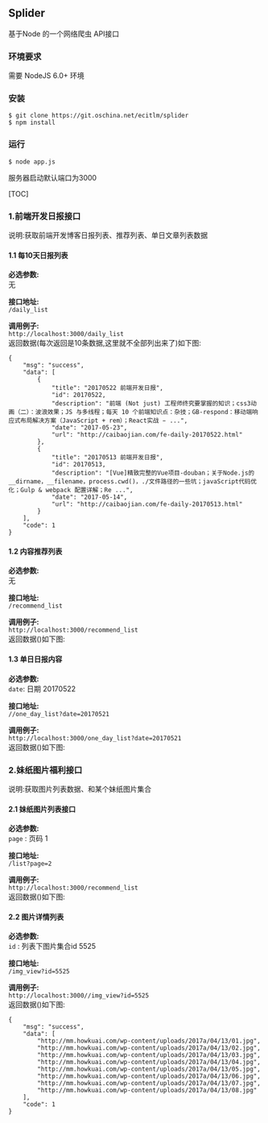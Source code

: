 ## Splider
基于Node 的一个网络爬虫 API接口


### 环境要求
需要 NodeJS 6.0+ 环境

### 安装  
``` shell
$ git clone https://git.oschina.net/ecitlm/splider
$ npm install
```
### 运行
``` shell
$ node app.js 
```
服务器启动默认端口为3000


[TOC]

### 1.前端开发日报接口
说明:获取前端开发博客日报列表、推荐列表、单日文章列表数据 

#### 1.1 每10天日报列表  
**必选参数:**  
无 

**接口地址:**  
`/daily_list`  

**调用例子:**  
`http://localhost:3000/daily_list`  
返回数据(每次返回是10条数据,这里就不全部列出来了)如下图:  
```
{
    "msg": "success",
    "data": [
        {
            "title": "20170522 前端开发日报",
            "id": 20170522,
            "description": "前端 (Not just) 工程师终究要掌握的知识；css3动画（二）：波浪效果；JS 与多线程；每天 10 个前端知识点：杂技；GB-respond：移动端响应式布局解决方案（JavaScript + rem）；React实战 ̵ ...",
            "date": "2017-05-23",
            "url": "http://caibaojian.com/fe-daily-20170522.html"
        },
        {
            "title": "20170513 前端开发日报",
            "id": 20170513,
            "description": "[Vue]精致完整的Vue项目-douban；关于Node.js的__dirname，__filename，process.cwd()，./文件路径的一些坑；javaScript代码优化；Gulp & webpack 配置详解；Re ...",
            "date": "2017-05-14",
            "url": "http://caibaojian.com/fe-daily-20170513.html"
        }
    ],
    "code": 1
}
```

#### 1.2 内容推荐列表
**必选参数:**  
无 

**接口地址:**  
`/recommend_list`  

**调用例子:**  
`http://localhost:3000/recommend_list`  
返回数据()如下图:  

#### 1.3 单日日报内容
**必选参数:**  
`date`: 日期 20170522   

**接口地址:**  
`//one_day_list?date=20170521`  

**调用例子:**  
`http://localhost:3000/one_day_list?date=20170521`  
返回数据()如下图:  


### 2.妹纸图片福利接口
说明:获取图片列表数据、和某个妹纸图片集合 

#### 2.1 妹纸图片列表接口
**必选参数:**  
`page` : 页码 1

**接口地址:**  
`/list?page=2`  

**调用例子:**  
`http://localhost:3000/recommend_list`  
返回数据()如下图:  

#### 2.2 图片详情列表
**必选参数:**  
`id` :  列表下图片集合id  5525  

**接口地址:**  
`/img_view?id=5525`  

**调用例子:**  
`http://localhost:3000//img_view?id=5525`  
返回数据()如下图:  
```
{
    "msg": "success",
    "data": [
        "http://mm.howkuai.com/wp-content/uploads/2017a/04/13/01.jpg",
        "http://mm.howkuai.com/wp-content/uploads/2017a/04/13/02.jpg",
        "http://mm.howkuai.com/wp-content/uploads/2017a/04/13/03.jpg",
        "http://mm.howkuai.com/wp-content/uploads/2017a/04/13/04.jpg",
        "http://mm.howkuai.com/wp-content/uploads/2017a/04/13/05.jpg",
        "http://mm.howkuai.com/wp-content/uploads/2017a/04/13/06.jpg",
        "http://mm.howkuai.com/wp-content/uploads/2017a/04/13/07.jpg",
        "http://mm.howkuai.com/wp-content/uploads/2017a/04/13/08.jpg"
    ],
    "code": 1
}
```


